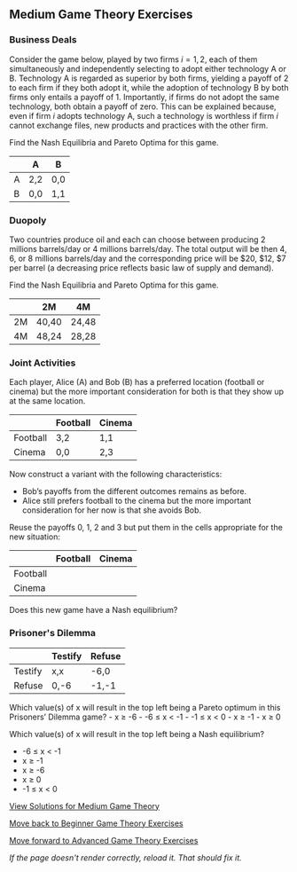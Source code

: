 ## Medium Game Theory Exercises

### Business Deals
Consider the game below, played by two firms $i = 1, 2$, each of them simultaneously and independently selecting to adopt either technology A or B. Technology A is regarded as superior by both firms, yielding a payoff of 2 to
each firm if they both adopt it, while the adoption of technology B by both firms only entails a payoff of 1. Importantly, if firms do not adopt the same technology, both obtain a payoff of zero. This can be explained because, even if firm $i$ adopts technology A, such a technology is worthless if firm $i$ cannot exchange files, new products and practices with the other firm. 

Find the Nash Equilibria and Pareto Optima for this game.

|     | A   | B   |
|-----|-----|-----|
| A	  | 2,2 | 0,0 |
| B   | 0,0 | 1,1 |

### Duopoly
Two countries produce oil and each can choose between producing 2 millions barrels/day or 4 millions barrels/day. The total output will be then 4, 6, or 8 millions barrels/day and the corresponding price will be $20, $12, $7 per barrel (a decreasing price reflects basic law of supply and demand).

Find the Nash Equilibria and Pareto Optima for this game.

|     | 2M  | 4M  |
|-----|-----|-----|
| 2M  |40,40|24,48|
| 4M  |48,24|28,28|

### Joint Activities
Each player, Alice (A) and Bob (B) has a preferred location (football or cinema) but the more important consideration for both is that they show up at the same location.

|        |Football| Cinema |
|--------|--------|--------|
|Football| 3,2    | 1,1    |
| Cinema | 0,0    | 2,3    |


Now construct a variant with the following characteristics:
- Bob’s payoffs from the different outcomes remains as before.
- Alice still prefers football to the cinema but the more important consideration for her now is that she avoids Bob.

Reuse the payoffs 0, 1, 2 and 3 but put them in the cells appropriate for the new situation:

|        |Football| Cinema |
|--------|--------|--------|
|Football|        |        |
| Cinema |        |        |

Does this new game have a Nash equilibrium?

### Prisoner's Dilemma

|        |Testify | Refuse |
|--------|--------|--------|
|Testify |  x,x   |  -6,0  |
|Refuse  |  0,-6  |  -1,-1 |

Which value(s) of x will result in the top left being a Pareto optimum in this Prisoners’ Dilemma game?
	- x ≥ -6
	- -6 ≤ x < -1
	- -1 ≤ x < 0
	- x ≥ -1
	- x ≥ 0

Which value(s) of x will result in the top left being a Nash equilibrium?
- -6 ≤ x < -1
- x ≥ -1
- x ≥ -6
- x ≥ 0
- -1 ≤ x < 0



[View Solutions for Medium Game Theory](https://github.com/UMdecisionsupport/DecisionSupport2023/blob/main/GameTheory/Solutions/Medium_Solutions.md)

[Move back to Beginner Game Theory Exercises](https://github.com/UMdecisionsupport/DecisionSupport2023/blob/main/GameTheory/Beginner.md)

[Move forward to Advanced Game Theory Exercises](https://github.com/UMdecisionsupport/DecisionSupport2023/blob/main/GameTheory/Advanced.md)

*If the page doesn't render correctly, reload it. That should fix it.*
